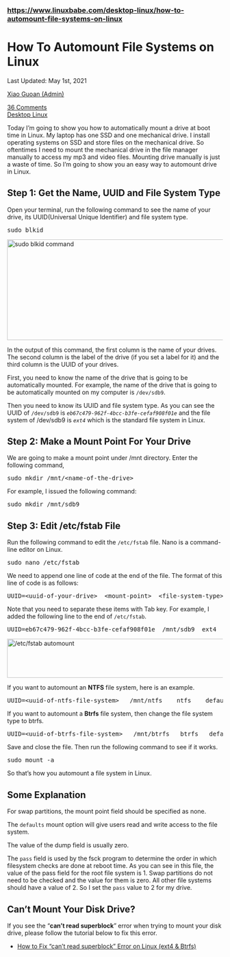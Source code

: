 ### https://www.linuxbabe.com/desktop-linux/how-to-automount-file-systems-on-linux

<div class="single_post_content">
<h1 class="postitle entry-title">How To Automount File Systems on Linux</h1>

<div class="single_metainfo ">

<i class="fa-calendar"></i><a class="comm_date post-date updated">Last Updated: May 1st, 2021</a>

<i class="fa-user"></i><a class="vcard author post-author" href="https://www.linuxbabe.com/author/xiao-guoan"><span class="fn author">Xiao Guoan (Admin)</span></a>

<i class="fa-comments-o"></i><div class="meta_comm"><a href="https://www.linuxbabe.com/desktop-linux/how-to-automount-file-systems-on-linux#comments">36 Comments</a></div>
<i class="fa-th-list"></i><div class="catag_list"><a href="https://www.linuxbabe.com/category/desktop-linux" rel="category tag">Desktop Linux</a></div>

</div>

<div class="thn_post_wrap">
<p>Today I’m going to show you how to automatically mount a drive at boot time in Linux. My laptop has one SSD and one mechanical drive. I install operating systems on SSD and store files on the mechanical drive. So oftentimes I need to mount the mechanical drive in the file manager manually to access my mp3 and video files. Mounting drive manually is just a waste of time. So I’m going to show you an easy way to automount drive in Linux.</p>
<h2>Step 1: Get the Name, UUID and File System Type</h2>
<p>Open your terminal, run the following command to see the name of your drive, its UUID(Universal Unique Identifier) and file system type.</p>
<pre>sudo blkid</pre>
<p><picture><source srcset="https://raw.githubusercontent.com/JasminDreasond/Tiny-Ubuntu-Desktop/main/image/xiao@debian_-media-xiao-b43e4eea-9796-4ac6-9c48-2bcaa4635373-bison-youtube-linux-OhHeyItsLou_740.webp 830w, https://raw.githubusercontent.com/JasminDreasond/Tiny-Ubuntu-Desktop/main/image/xiao@debian_-media-xiao-b43e4eea-9796-4ac6-9c48-2bcaa4635373-bison-youtube-linux-OhHeyItsLou_740-400x113.webp 400w, https://raw.githubusercontent.com/JasminDreasond/Tiny-Ubuntu-Desktop/main/image/xiao@debian_-media-xiao-b43e4eea-9796-4ac6-9c48-2bcaa4635373-bison-youtube-linux-OhHeyItsLou_740-661x187.webp 661w, https://raw.githubusercontent.com/JasminDreasond/Tiny-Ubuntu-Desktop/main/image/xiao@debian_-media-xiao-b43e4eea-9796-4ac6-9c48-2bcaa4635373-bison-youtube-linux-OhHeyItsLou_740-300x85.webp 300w" sizes="(max-width: 830px) 100vw, 830px" type="image/webp"><img decoding="async" class="aligncenter size-full wp-image-1468 webpexpress-processed" src="https://raw.githubusercontent.com/JasminDreasond/Tiny-Ubuntu-Desktop/main/image/xiao@debian_-media-xiao-b43e4eea-9796-4ac6-9c48-2bcaa4635373-bison-youtube-linux-OhHeyItsLou_740.png" alt="sudo blkid command" width="830" height="235" srcset="https://raw.githubusercontent.com/JasminDreasond/Tiny-Ubuntu-Desktop/main/image/xiao@debian_-media-xiao-b43e4eea-9796-4ac6-9c48-2bcaa4635373-bison-youtube-linux-OhHeyItsLou_740.png 830w, https://raw.githubusercontent.com/JasminDreasond/Tiny-Ubuntu-Desktop/main/image/xiao@debian_-media-xiao-b43e4eea-9796-4ac6-9c48-2bcaa4635373-bison-youtube-linux-OhHeyItsLou_740-400x113.png 400w, https://raw.githubusercontent.com/JasminDreasond/Tiny-Ubuntu-Desktop/main/image/xiao@debian_-media-xiao-b43e4eea-9796-4ac6-9c48-2bcaa4635373-bison-youtube-linux-OhHeyItsLou_740-661x187.png 661w, https://raw.githubusercontent.com/JasminDreasond/Tiny-Ubuntu-Desktop/main/image/xiao@debian_-media-xiao-b43e4eea-9796-4ac6-9c48-2bcaa4635373-bison-youtube-linux-OhHeyItsLou_740-300x85.png 300w" sizes="(max-width: 830px) 100vw, 830px"></picture></p>
<p>In the output of this command, the first column is the name of your drives. The second column is the label of the drive (if you set a label for it) and the third column is the UUID of your drives.</p>
<p>First, you need to know the name of the drive that is going to be automatically mounted. For example, the name of the drive that is going to be automatically mounted on my computer is <code>/dev/sdb9</code>.</p>
<p>Then you need to know its UUID and file system type. As you can see the UUID of <code>/dev/sdb9</code> is <code><em>eb67c479-962f-4bcc-b3fe-cefaf908f01e</em></code> and the file system of /dev/sdb9 is <code><em>ext4</em></code> which is the standard file system in Linux.</p>
<h2>Step 2: Make a Mount Point For Your Drive</h2>
<p>We are going to make a mount point under /mnt directory. Enter the following command,</p>
<pre>sudo mkdir /mnt/&lt;name-of-the-drive&gt;</pre>
<p>For example, I issued the following command:</p>
<pre>sudo mkdir /mnt/sdb9</pre>
<h2>Step 3: Edit /etc/fstab File</h2>
<p>Run the following command to edit the <code>/etc/fstab</code> file. Nano is a command-line editor on Linux.</p>
<pre>sudo nano /etc/fstab</pre>
<p>We need to append one line of code at the end of the file. The format of this line of code is as follows:</p>
<pre>UUID=&lt;uuid-of-your-drive&gt;  &lt;mount-point&gt;  &lt;file-system-type&gt;  &lt;mount-option&gt;  &lt;dump&gt;  &lt;pass&gt;</pre>
<p>Note that you need to separate these items with Tab key. For example, I added the following line to the end of <code>/etc/fstab</code>.</p>
<pre>UUID=eb67c479-962f-4bcc-b3fe-cefaf908f01e  /mnt/sdb9  ext4  defaults  0  2</pre>
<p><picture><source srcset="https://raw.githubusercontent.com/JasminDreasond/Tiny-Ubuntu-Desktop/main/image/Selection_741.webp 884w, https://raw.githubusercontent.com/JasminDreasond/Tiny-Ubuntu-Desktop/main/image/Selection_741-400x41.webp 400w, https://raw.githubusercontent.com/JasminDreasond/Tiny-Ubuntu-Desktop/main/image/Selection_741-661x68.webp 661w, https://raw.githubusercontent.com/JasminDreasond/Tiny-Ubuntu-Desktop/main/image/Selection_741-300x31.webp 300w" sizes="(max-width: 884px) 100vw, 884px" type="image/webp"><img decoding="async" loading="lazy" class="aligncenter size-full wp-image-1469 webpexpress-processed" src="https://raw.githubusercontent.com/JasminDreasond/Tiny-Ubuntu-Desktop/main/image/Selection_741.png" alt="/etc/fstab automount" width="884" height="91" srcset="https://raw.githubusercontent.com/JasminDreasond/Tiny-Ubuntu-Desktop/main/image/Selection_741.png 884w, https://raw.githubusercontent.com/JasminDreasond/Tiny-Ubuntu-Desktop/main/image/Selection_741-400x41.png 400w, https://raw.githubusercontent.com/JasminDreasond/Tiny-Ubuntu-Desktop/main/image/Selection_741-661x68.png 661w, https://raw.githubusercontent.com/JasminDreasond/Tiny-Ubuntu-Desktop/main/image/Selection_741-300x31.png 300w" sizes="(max-width: 884px) 100vw, 884px"></picture></p>
<p>If you want to automount an <strong>NTFS</strong> file system, here is an example.</p>
<pre>UUID=&lt;uuid-of-ntfs-file-system&gt;&nbsp;  /mnt/ntfs&nbsp;   ntfs&nbsp;   defaults   0   2</pre>
<p>If you want to automount a <strong>Btrfs</strong> file system, then change the file system type to btrfs.</p>
<pre>UUID=&lt;uuid-of-btrfs-file-system&gt;&nbsp;  /mnt/btrfs&nbsp;  btrfs&nbsp;  defaults  0   2</pre>
<p>Save and close the file. Then run the following command to see if it works.</p>
<pre>sudo mount -a</pre>
<p>So that’s how you automount a file system in Linux.</p>
<h2>Some Explanation</h2>
<p>For swap partitions, the mount point field should be specified as none.</p>
<p>The <code>defaults</code> mount option will give users read and write access to the file system.</p>
<p>The value of the dump field is usually zero.</p>
<p>The <code>pass</code> field is used by the fsck program to determine the order in which filesystem checks are done at reboot time. As you can see in this file, the value of the pass field for the root file system is 1. Swap partitions do not need to be checked and the value for them is zero. All other file systems should have a value of 2. So I set the <code>pass</code> value to 2 for my drive.</p>
<h2>Can’t Mount Your Disk Drive?</h2>
<p>If you see the “<strong>can’t read superblock</strong>” error when trying to mount your disk drive, please follow the tutorial below to fix this error.</p>
<ul>
<li><a href="https://www.linuxbabe.com/desktop-linux/fix-cant-read-superblock-error" target="_blank" rel="noopener">How to Fix “can’t read superblock” Error on Linux (ext4 &amp; Btrfs)</a></li>
</ul>

</div>

